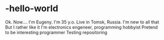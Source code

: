 # -hello-world
Ok.
Now....
I'm Eugeny. I'm 35 y.o. Live in Tomsk, Russia. 
I'm new to all that
But I rather like it
I'm electronics engeneer, programming hobbyist
Pretend to be interesting programmer
Testing repositoring

